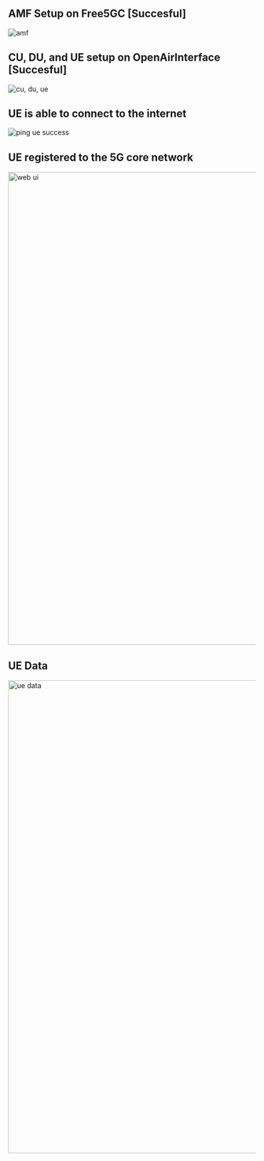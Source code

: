 ## AMF Setup on Free5GC [Succesful]
![amf](https://github.com/user-attachments/assets/48d5e2c5-a8c6-429e-9dc6-ad2b1a51ec5d)

## CU, DU, and UE setup on OpenAirInterface [Succesful]
![cu, du, ue](https://github.com/user-attachments/assets/5684b9bf-9cf5-4aa8-9aeb-01e807103d24)

## UE is able to connect to the internet
![ping ue success](https://github.com/user-attachments/assets/572e774b-60c8-4a49-b36b-6f24b35342a1)

## UE registered to the 5G core network
<img width="960" alt="web ui" src="https://github.com/user-attachments/assets/0ad9c89d-0196-491a-a492-f96c08083a4f" />

## UE Data
<img width="960" alt="ue data" src="https://github.com/user-attachments/assets/4bd9f2b7-b90f-47e0-bc5f-664339d2397b" />
